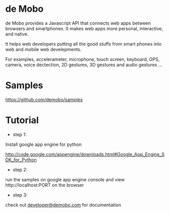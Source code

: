 # de Mobo
de Mobo provides a Javascript API that connects web apps between browsers and smartphones. It makes web apps more personal, interactive, and native.

It helps web developers putting all the good stuffs from smart phones into web and mobile web develepments.

For examples, accelerameter, microphone, touch screen, keyboard, GPS, camera, voice dectection, 
2D gestures, 3D gestures and audio gestures ... 


# Samples
https://github.com/demobo/samples


# Tutorial
* step 1:

Install google app engine for python

http://code.google.com/appengine/downloads.html#Google_App_Engine_SDK_for_Python


* step 2:

run the samples on google app engine console and view http://localhost:PORT on the browser


* step 3:

check out developer@demobo.com for documentation
